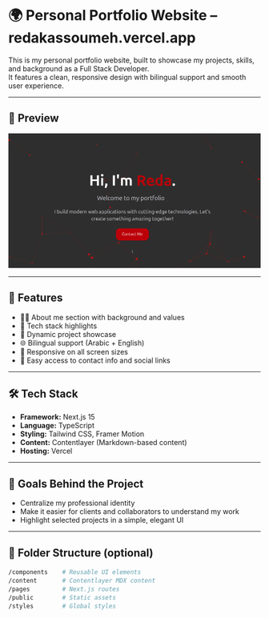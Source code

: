 # 🌍 Personal Portfolio Website – redakassoumeh.vercel.app

This is my personal portfolio website, built to showcase my projects, skills, and background as a Full Stack Developer.  
It features a clean, responsive design with bilingual support and smooth user experience.

---

## 📸 Preview

![Portfolio Screenshot](./public/images/view-image.png)

---

## 🎯 Features

- 🧑‍💻 About me section with background and values
- 🧰 Tech stack highlights
- 🚀 Dynamic project showcase
- 🌐 Bilingual support (Arabic + English)
- 📱 Responsive on all screen sizes
- 🔗 Easy access to contact info and social links

---

## 🛠️ Tech Stack

- **Framework:** Next.js 15
- **Language:** TypeScript
- **Styling:** Tailwind CSS, Framer Motion
- **Content:** Contentlayer (Markdown-based content)
- **Hosting:** Vercel

---

## 🧠 Goals Behind the Project

- Centralize my professional identity
- Make it easier for clients and collaborators to understand my work
- Highlight selected projects in a simple, elegant UI

---

## 📂 Folder Structure (optional)

```bash
/components    # Reusable UI elements
/content       # Contentlayer MDX content
/pages         # Next.js routes
/public        # Static assets
/styles        # Global styles
```
